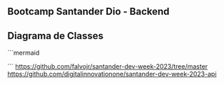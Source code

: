 ## Bootcamp Santander Dio - Backend

## Diagrama de Classes

´´´mermaid



´´´
https://github.com/falvojr/santander-dev-week-2023/tree/master
https://github.com/digitalinnovationone/santander-dev-week-2023-api
